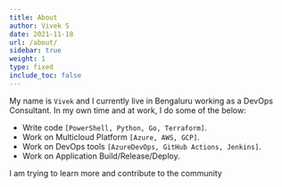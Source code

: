 ```yaml
---
title: About
author: Vivek S
date: 2021-11-18
url: /about/
sidebar: true
weight: 1
type: fixed
include_toc: false
---
```



My name is `Vivek` and I currently live in Bengaluru working as a DevOps Consultant. In my own time and at work, I do some of the below:

* Write code `[PowerShell, Python, Go, Terraform]`.
* Work on Multicloud Platform `[Azure, AWS, GCP]`.
* Work on DevOps tools `[AzureDevOps, GitHub Actions, Jenkins]`.
* Work on Application Build/Release/Deploy.

I am trying to learn more and contribute to the community
